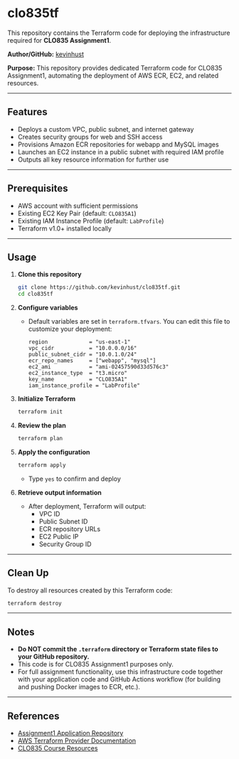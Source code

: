 # clo835tf

This repository contains the Terraform code for deploying the infrastructure required for **CLO835 Assignment1**.

**Author/GitHub:** [kevinhust](https://github.com/kevinhust)

**Purpose:** This repository provides dedicated Terraform code for CLO835 Assignment1, automating the deployment of AWS ECR, EC2, and related resources.

---

## Features

- Deploys a custom VPC, public subnet, and internet gateway
- Creates security groups for web and SSH access
- Provisions Amazon ECR repositories for webapp and MySQL images
- Launches an EC2 instance in a public subnet with required IAM profile
- Outputs all key resource information for further use

---

## Prerequisites

- AWS account with sufficient permissions
- Existing EC2 Key Pair (default: `CLO835A1`)
- Existing IAM Instance Profile (default: `LabProfile`)
- Terraform v1.0+ installed locally

---

## Usage

1. **Clone this repository**
   ```bash
   git clone https://github.com/kevinhust/clo835tf.git
   cd clo835tf
   ```

2. **Configure variables**

   - Default variables are set in `terraform.tfvars`. You can edit this file to customize your deployment:
     ```hcl
     region             = "us-east-1"
     vpc_cidr           = "10.0.0.0/16"
     public_subnet_cidr = "10.0.1.0/24"
     ecr_repo_names     = ["webapp", "mysql"]
     ec2_ami            = "ami-02457590d33d576c3"
     ec2_instance_type  = "t3.micro"
     key_name           = "CLO835A1"
     iam_instance_profile = "LabProfile"
     ```

3. **Initialize Terraform**
   ```bash
   terraform init
   ```

4. **Review the plan**
   ```bash
   terraform plan
   ```

5. **Apply the configuration**
   ```bash
   terraform apply
   ```
   - Type `yes` to confirm and deploy

6. **Retrieve output information**
   - After deployment, Terraform will output:
     - VPC ID
     - Public Subnet ID
     - ECR repository URLs
     - EC2 Public IP
     - Security Group ID

---

## Clean Up

To destroy all resources created by this Terraform code:
```bash
terraform destroy
```

---

## Notes

- **Do NOT commit the `.terraform` directory or Terraform state files to your GitHub repository.**
- This code is for CLO835 Assignment1 purposes only.
- For full assignment functionality, use this infrastructure code together with your application code and GitHub Actions workflow (for building and pushing Docker images to ECR, etc.).

---

## References

- [Assignment1 Application Repository](https://github.com/codesavvysm/clo835_summer2025_assignment1)
- [AWS Terraform Provider Documentation](https://registry.terraform.io/providers/hashicorp/aws/latest/docs)
- [CLO835 Course Resources](https://catalog.us-east-1.prod.workshops.aws/workshops/8c9036a7-7564-434c-b558-3588754e21f5/en-US/)
